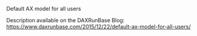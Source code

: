 Default AX model for all users

Description available on the DAXRunBase Blog:
https://www.daxrunbase.com/2015/12/22/default-ax-model-for-all-users/
